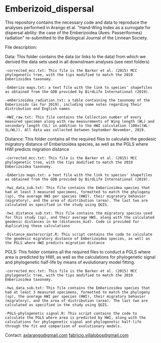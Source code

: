 # Emberizoid_dispersal

This repository contains the necessary code and data to reproduce the analyses performed in Arango et al. "Hand-Wing Index as a surrogate for dispersal ability: the case of the Emberizoidea (Aves: Passeriformes) radiation" re-submitted to the Biological Journal of the Linnean Society. 

File description:

Data: This folder contains the data (or links to the data) from which we derived the data sets used in all downstream analyses (see next folders)

	-corrected_mcc.txt: This file is the Barker et al. (2015) MCC phylogenetic tree, with the tips modified to match the 2019 Emberizoidea taxonomy.

	-Emberizo maps.txt: a text file with the link to species' shapefiles as obtained from the GDB provided by BirdLife International (2019).

	-emberizoidea_radiation.txt: a table containing the taxonomy of the Emberizoids (as for 2019), including some notes regarding their distribution and English names
	
	-HWI_raw.txt: This file contains the Collection number of every measured specimen along with raw measurements of Wing length (WL) and secondary length (SL) in addition to the HWI calculation (100x((WL-SL/WL)). All data was collected between September-November, 2019.

Distance: This folder contains all the required files to calculate the geodesic migratory distance of Emberizoidea species, as well as the PGLS where HWI predicts migration distance

	-corrected_mcc.txt: This file is the Barker et al. (2015) MCC phylogenetic tree, with the tips modified to match the 2019 Emberizoidea taxonomy.

	-Emberizo maps.txt: a text file with the link to species' shapefiles as obtained from the GDB provided by BirdLife International (2019).

	-hwi_data_sub.txt: This file contains the Emberizoidea species that had at least 3 measured specimens, formatted to match the phylogeny (sp), the average HWI per species (HWI), their migratory behavior	(migratory), and the area of distribution (area). The last two are calculated as specified in the study using QGIS.

	-hwi_distance_sub.txt: This file contains the migratory species used for this study (sp), and their average HWI, along with the calculated geodesic distances in km (distances_mid). Code is provided for duplicating these calculations
	
	-Distance_masterscript.R: This script contains the code to calculate the geodesic migratory distance of Emberizoidea species, as well as the PGLS where HWI predicts migration distance

PGLS: This folder contains all the required files to conduct a PGLS where area is predicted by HWI, as well as the calculations for phylogenetic signal and phylogenetic half-life by means of evolutionary model fitting.

	-corrected_mcc.txt: This file is the Barker et al. (2015) MCC phylogenetic tree, with the tips modified to match the 2019 Emberizoidea taxonomy.

	-hwi_data_sub.txt: This file contains the Emberizoidea species that had at least 3 measured specimens, formatted to match the phylogeny (sp), the average HWI per species (HWI), their migratory behavior	(migratory), and the area of distribution (area). The last two are calculated as specified in the study using QGIS.
	
	-PGLS-phylogenetic signal.R: This script contains the code to calculate the PGLS where area is predicted by HWI, along with the calculations for phylogenetic signal and phylogenetic half-life through the fit and comparison of evolutionary models.

	
Contact:
axlarango@gmail.com
fabricio.villalobos@gmail.com
		
